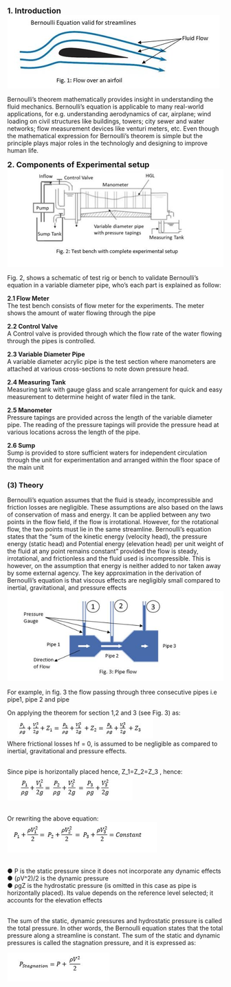  <b><font size="4">1. Introduction</font></b> <br>
<img src="images\11.jpg"><br>
<!-- Fig. 1: Flow over an airfoil<br> -->
Bernoulli’s theorem mathematically provides insight in understanding the fluid mechanics. Bernoulli’s equation is applicable to many real-world applications, for e.g. understanding aerodynamics of car, airplane; wind loading on civil structures like buildings, towers; city sewer and water networks; flow measurement devices like venturi meters, etc. Even though the mathematical expression for Bernoulli’s theorem is simple but the principle plays major roles in the technologly and designing to improve human life. <br>

 <b><font size="4">2. Components of Experimental setup</font></b><br>
<img src="images\13.jpg"><br>
<!-- Fig. 3: Test bench with complete experimental setup<br> -->
Fig. 2, shows a schematic of test rig or bench to validate Bernoulli’s equation in a variable diameter pipe, who’s each part is explained as follow:<br>

<b> 2.1 Flow Meter</b><br>
The test bench consists of flow meter for the experiments. The meter shows the amount of water flowing through the pipe<br>

<b> 2.2	 Control Valve</b><br>
A Control valve is provided through which the flow rate of the water flowing through the pipes is controlled. <br>

<b> 2.3 Variable Diameter Pipe</b><br>
A variable diameter acrylic pipe is the test section where manometers are attached at various cross-sections to note down pressure head.<br>

<b>2.4 Measuring Tank</b><br>
Measuring tank with gauge glass and scale arrangement for quick and easy measurement to determine height of water filed in the tank.<br>

<b> 2.5 Manometer </b><br>
Pressure tapings are provided across the length of the variable diameter pipe. The reading of the pressure tapings will provide the pressure head at various locations across the length of the pipe.<br>

<b> 2.6 Sump </b><br>
Sump is provided to store sufficient waters for independent circulation through the unit for experimentation and arranged within the floor space of the main unit<br>

### (3) Theory <br>

Bernoulli’s equation assumes that the fluid is steady, incompressible and friction losses are negligible. These assumptions are also based on the laws of conservation of mass and energy. It can be applied between any two points in the flow field, if the flow is irrotational. However, for the rotational flow, the two points must lie in the same streamline. Bernoulli’s equation states that the “sum of the kinetic energy (velocity head), the pressure energy (static head) and Potential energy (elevation head) per unit weight of the fluid at any point remains constant” provided the flow is steady, irrotational, and frictionless and the fluid used is incompressible. This is however, on the assumption that energy is neither added to nor taken away by some external agency. The key approximation in the derivation of Bernoulli’s equation is that viscous effects are negligibly small compared to inertial, gravitational, and pressure effects </br>
<img src= "images\14.jpg"></br>
<!-- Fig. 4: Pipe flow <br> -->
For example, in fig. 3 the flow passing through three consecutive pipes i.e pipe1, pipe 2 and pipe<br>

On applying the theorem for section 1,2 and 3 (see Fig. 3) as:<br>
<img src= "images\15.jpg"></br>
Where frictional losses hf = 0, is assumed to be negligible as compared to inertial, gravitational and pressure effects.<br><br>

Since pipe is horizontally placed hence,  Z_1=Z_2=Z_3  , hence:<br>
<img src= "images\16.jpg"></br><br>

Or rewriting the above equation:<br>
<img src= "images\17.jpg"></br><br>

● 	P is the static pressure since it does not incorporate any dynamic effects<br>
● 	(ρV^2)/2  is the dynamic pressure<br>
● 	ρgZ is the hydrostatic pressure (is omitted in this case as pipe is horizontally placed). Its value depends on the reference level selected; it accounts for the elevation effects<br><br>

The sum of the static, dynamic pressures and hydrostatic pressure is called the total pressure. In other words, the Bernoulli equation states that the total pressure along a streamline is constant. The sum of the static and dynamic pressures is called the stagnation pressure, and it is expressed as:<br>

<img src= "images\18.jpg"></br><br>


<!-- We can write the theorem for stations 1,2 and 3 (see Fig. 4) as:<br>
P<sub>1</sub>/ρg+(V<sub>1</sub><sup>2</sup>)/2g+Z<sub>1</sub>= P<sub>2</sub>/ρg+(V<sub>2</sub><sup>2</sup>)/2g+Z<sub>2</sub>=P<sub>3</sub>/ρg+(V<sub>3</sub><sup>2</sup>)/2g +Z<sub>3</sub> <br>
Where frictional losses h<sub>f</sub> = 0, is assumed to be negligible as compared to inertial, gravitational and pressure effects.<br>
Since pipe is horizontally placed hence,  Z<sub>1</sub>=Z<sub>2</sub>=Z<sub>3</sub>,hence:<br>
P<sub>1</sub>/ρg+(V<sub>1</sub><sup>2</sup>)/2g= P<sub>2</sub>/ρg+(V<sub>2</sub><sup>2</sup>)/2g=P<sub>3</sub>/ρg+(V<sub>3</sub><sup>2</sup>)/2g<br>   
Or rewriting the above equation:<br>
P<sub>1</sub>+(ρV<sub>1</sub><sup>2</sup>)/2= P<sub>2</sub>+(ρV<sub>2</sub><sup>2</sup>)/2 = P<sub>3</sub>+(ρV<sub>3</sub><sup>2</sup>)/2=Constant<br>
P is the static pressure since it does not incorporate any dynamic effects<br>
(ρV<sup>2</sup>)/2  is the dynamic pressure<br>
ρgZ is the hydrostatic pressure (is omitted in this case as pipe is horizontally placed). Its value depends on the reference level selected; it accounts for the elevation effects<br>
The sum of the static, dynamic pressures and hydrostatic pressure is called the total pressure. In other words, the Bernoulli equation states that the total pressure along a streamline is constant. The sum of the static and dynamic pressures is called the stagnation pressure, and it is expressed as:<br>

